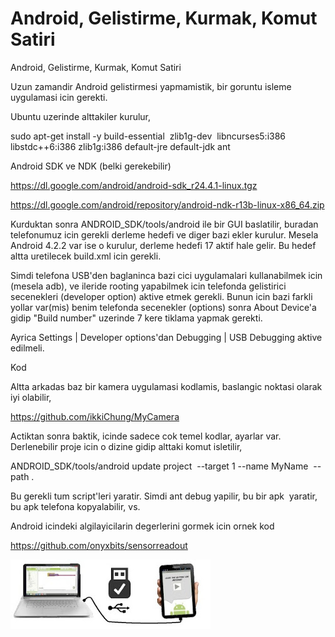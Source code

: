 # Android, Gelistirme, Kurmak, Komut Satiri




Android, Gelistirme, Kurmak, Komut Satiri




Uzun zamandir Android gelistirmesi yapmamistik, bir goruntu isleme uygulamasi icin gerekti.

Ubuntu uzerinde alttakiler kurulur,

sudo apt-get install -y build-essential  zlib1g-dev  libncurses5:i386 libstdc++6:i386 zlib1g:i386 default-jre default-jdk ant

Android SDK ve NDK (belki gerekebilir)

https://dl.google.com/android/android-sdk_r24.4.1-linux.tgz

https://dl.google.com/android/repository/android-ndk-r13b-linux-x86_64.zip

Kurduktan sonra ANDROID_SDK/tools/android ile bir GUI baslatilir, buradan telefonumuz icin gerekli derleme hedefi ve diger bazi ekler kurulur. Mesela Android 4.2.2 var ise o kurulur, derleme hedefi 17 aktif hale gelir. Bu hedef altta uretilecek build.xml icin gerekli.

Simdi telefona USB'den baglaninca bazi cici uygulamalari kullanabilmek icin (mesela adb), ve ileride rooting yapabilmek icin telefonda gelistirici secenekleri (developer option) aktive etmek gerekli. Bunun icin bazi farkli yollar var(mis) benim telefonda secenekler (options) sonra About Device'a gidip "Build number" uzerinde 7 kere tiklama yapmak gerekti.




Ayrica Settings | Developer options'dan Debugging | USB Debugging aktive edilmeli.

Kod

Altta arkadas baz bir kamera uygulamasi kodlamis, baslangic noktasi olarak iyi olabilir,

https://github.com/ikkiChung/MyCamera

Actiktan sonra baktik, icinde sadece cok temel kodlar, ayarlar var. Derlenebilir proje icin o dizine gidip alttaki komut isletilir,

ANDROID_SDK/tools/android update project  --target 1 --name MyName  --path .


Bu gerekli tum script'leri yaratir. Simdi ant debug yapilir, bu bir apk  yaratir, bu apk telefona kopyalabilir, vs.

Android icindeki algilayicilarin degerlerini gormek icin ornek kod

https://github.com/onyxbits/sensorreadout







![](usb2.jpg)
